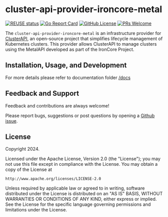 # cluster-api-provider-ironcore-metal

[![REUSE status](https://api.reuse.software/badge/github.com/ironcore-dev/cluster-api-provider-ironcore-metal)](https://api.reuse.software/info/github.com/ironcore-dev/cluster-api-provider-ironcore-metal)
[![Go Report Card](https://goreportcard.com/badge/github.com/ironcore-dev/cluster-api-provider-ironcore-metal)](https://goreportcard.com/report/github.com/ironcore-dev/cluster-api-provider-ironcore-metal)
[![GitHub License](https://img.shields.io/static/v1?label=License&message=Apache-2.0&color=blue)](LICENSE)
[![PRs Welcome](https://img.shields.io/badge/PRs-welcome-brightgreen.svg)](https://makeapullrequest.com)

The `cluster-api-provider-ironcore-metal` is an infrastructure provider for [ClusterAPI](https://github.com/kubernetes-sigs/cluster-api), an open-source project that simplifies lifecycle management of Kubernetes clusters. 
This provider allows ClusterAPI to manage clusters using the MetalAPI developed as part of the IronCore Project.

## Installation, Usage, and Development

For more details please refer to documentation folder  [/docs](https://github.com/ironcore-dev/cluster-api-provider-ironcore-metal/tree/main/docs)

## Feedback and Support

Feedback and contributions are always welcome!

Please report bugs, suggestions or post questions by opening a [Github issue](https://github.com/ironcore-dev/cluster-api-provider-ironcore-metal/issues).

## License

Copyright 2024.

Licensed under the Apache License, Version 2.0 (the "License");
you may not use this file except in compliance with the License.
You may obtain a copy of the License at

    http://www.apache.org/licenses/LICENSE-2.0

Unless required by applicable law or agreed to in writing, software
distributed under the License is distributed on an "AS IS" BASIS,
WITHOUT WARRANTIES OR CONDITIONS OF ANY KIND, either express or implied.
See the License for the specific language governing permissions and
limitations under the License.